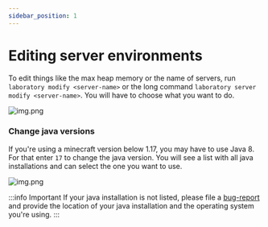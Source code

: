 ```yaml
---
sidebar_position: 1
---
```


# Editing server environments

To edit things like the max heap memory or the name of servers, run `laboratory modify <server-name>` or the long command `laboratory server modify <server-name>`.
You will have to choose what you want to do.

![img.png](/img/docs/server-modify-prompt.png)

### Change java versions

If you're using a minecraft version below 1.17, you may have to use Java 8. For that enter `17` to change the java version. You will see a list with all java installations and can select the one you want to use.

![img.png](/img/docs/java-version-prompt.png)

:::info Important
If your java installation is not listed, please file a [bug-report](https://github.com/mooziii/laboratory/issues/new?assignees=&labels=bug&template=bug_report.yml) and provide the location of your java installation and the operating system you're using.
:::